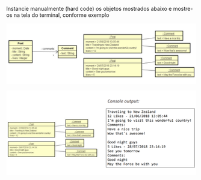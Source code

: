Instancie manualmente (hard code) os objetos mostrados abaixo e mostre-os
na tela do terminal, conforme exemplo

![img.png](img.png)

![img_1.png](img_1.png)